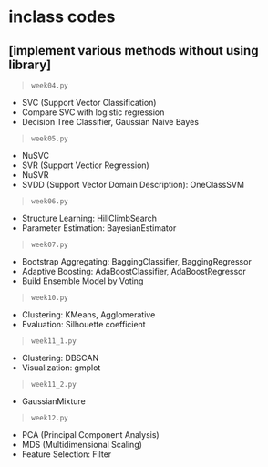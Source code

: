# inclass codes

## [implement various methods without using library]

> ```week04.py```
- SVC (Support Vector Classification)
- Compare SVC with logistic regression
- Decision Tree Classifier, Gaussian Naive Bayes

> ```week05.py```
- NuSVC
- SVR (Support Vectior Regression)
- NuSVR
- SVDD (Support Vector Domain Description): OneClassSVM

> ```week06.py```
- Structure Learning: HillClimbSearch
- Parameter Estimation: BayesianEstimator

> ```week07.py```
- Bootstrap Aggregating: BaggingClassifier, BaggingRegressor
- Adaptive Boosting: AdaBoostClassifier, AdaBoostRegressor
- Build Ensemble Model by Voting

> ```week10.py```
- Clustering: KMeans, Agglomerative
- Evaluation: Silhouette coefficient

> ```week11_1.py```
- Clustering: DBSCAN
- Visualization: gmplot

> ```week11_2.py```
- GaussianMixture

> ```week12.py```
- PCA (Principal Component Analysis)
- MDS (Multidimensional Scaling)
- Feature Selection: Filter
